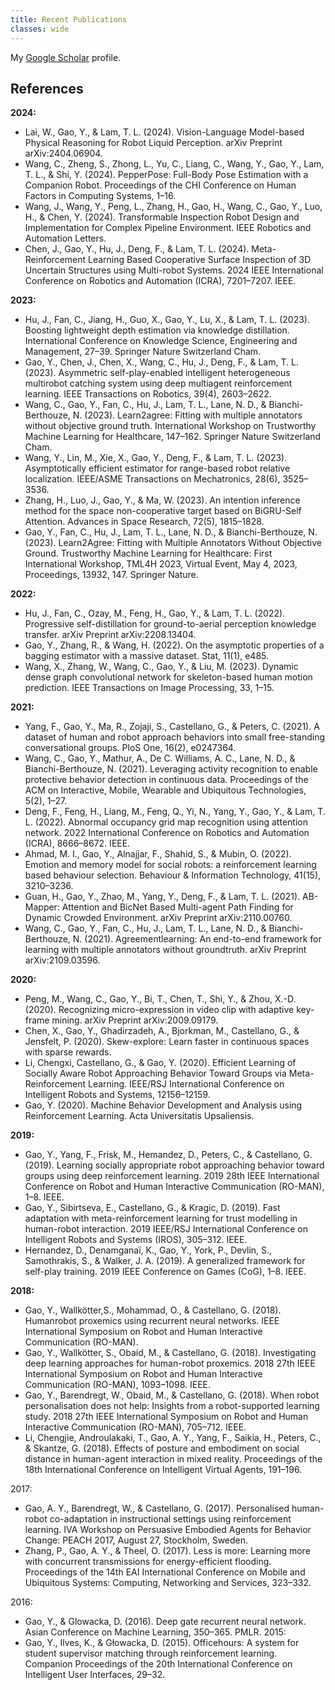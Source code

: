 ```yaml
---
title: Recent Publications
classes: wide
---
```

<style>
.iconDetails {
	clear: left;
	float:left; 
	width:20%;
    	height:20%;
	max-height:140px;
	max-width:140px; 
} 

.container {
    width:100%;
    height:24%;
    padding:1%;
	margin-bottom: 20px;
}
h4 {
    margin:0px;
}

.button {
    clear: left;
    background-color: #4CAF50; /* Green */
    border: none;
    color: white;
    padding: 4px 20px;
    text-align: center;
    text-decoration: none;
    display: inline-block;
    font-size: 12px;
    margin: 4px 2px;
    -webkit-transition-duration: 0.4s; /* Safari */
    transition-duration: 0.4s;
    cursor: pointer;
}

.green {
    background-color: white; 
    color: black; 
    border: 2px solid #4CAF50;
}

.green:hover {
    background-color: #4CAF50;
    color: white;
}

.blue {
    background-color: white; 
    color: black; 
    border: 2px solid #008CBA;
}

.blue:hover {
    background-color: #008CBA;
    color: white;
}

.red {
    background-color: white; 
    color: black; 
    border: 2px solid #f44336;
}

.red:hover {
    background-color: #f44336;
    color: white;
}

.gray {
    background-color: white;
    color: black;
    border: 2px solid #e7e7e7;
}

.gray:hover {background-color: #e7e7e7;}

.black {
    background-color: white;
    color: black;
    border: 2px solid #555555;
}

.black:hover {
    background-color: #555555;
    color: white;
}
</style>

<script>
function toggleAbstract(btn) {
    var x = btn.nextElementSibling.nextElementSibling;
    if (x.innerHTML === "") {
        x.innerHTML = x.getAttribute("text");
    } else {
        x.innerHTML = "";
    }
}
</script>


My [Google Scholar](https://scholar.google.se/citations?hl=en&user=HgOAYUAAAAAJ) profile.

## References

**2024:**

- Lai, W., Gao, Y., & Lam, T. L. (2024). Vision-Language Model-based Physical Reasoning for Robot Liquid Perception. arXiv Preprint arXiv:2404.06904.
- Wang, C., Zheng, S., Zhong, L., Yu, C., Liang, C., Wang, Y., Gao, Y., Lam, T. L., & Shi, Y. (2024). PepperPose: Full-Body Pose Estimation with a Companion Robot. Proceedings of the CHI Conference on Human Factors in Computing Systems, 1–16.
- Wang, J., Wang, Y., Peng, L., Zhang, H., Gao, H., Wang, C., Gao, Y., Luo, H., & Chen, Y. (2024). Transformable Inspection Robot Design and Implementation for Complex Pipeline Environment. IEEE Robotics and Automation Letters.
- Chen, J., Gao, Y., Hu, J., Deng, F., & Lam, T. L. (2024). Meta-Reinforcement Learning Based Cooperative Surface Inspection of 3D Uncertain Structures using Multi-robot Systems. 2024 IEEE International Conference on Robotics and Automation (ICRA), 7201–7207. IEEE.

**2023:**

- Hu, J., Fan, C., Jiang, H., Guo, X., Gao, Y., Lu, X., & Lam, T. L. (2023). Boosting lightweight depth estimation via knowledge distillation. International Conference on Knowledge Science, Engineering and Management, 27–39. Springer Nature Switzerland Cham.
- Gao, Y., Chen, J., Chen, X., Wang, C., Hu, J., Deng, F., & Lam, T. L. (2023). Asymmetric self-play-enabled intelligent heterogeneous multirobot catching system using deep multiagent reinforcement learning. IEEE Transactions on Robotics, 39(4), 2603–2622.
- Wang, C., Gao, Y., Fan, C., Hu, J., Lam, T. L., Lane, N. D., & Bianchi-Berthouze, N. (2023). Learn2agree: Fitting with multiple annotators without objective ground truth. International Workshop on Trustworthy Machine Learning for Healthcare, 147–162. Springer Nature Switzerland Cham.
- Wang, Y., Lin, M., Xie, X., Gao, Y., Deng, F., & Lam, T. L. (2023). Asymptotically efficient estimator for range-based robot relative localization. IEEE/ASME Transactions on Mechatronics, 28(6), 3525–3536.
- Zhang, H., Luo, J., Gao, Y., & Ma, W. (2023). An intention inference method for the space non-cooperative target based on BiGRU-Self Attention. Advances in Space Research, 72(5), 1815–1828.
- Gao, Y., Fan, C., Hu, J., Lam, T. L., Lane, N. D., & Bianchi-Berthouze, N. (2023). Learn2Agree: Fitting with Multiple Annotators Without Objective Ground. Trustworthy Machine Learning for Healthcare: First International Workshop, TML4H 2023, Virtual Event, May 4, 2023, Proceedings, 13932, 147. Springer Nature.

**2022:**

- Hu, J., Fan, C., Ozay, M., Feng, H., Gao, Y., & Lam, T. L. (2022). Progressive self-distillation for ground-to-aerial perception knowledge transfer. arXiv Preprint arXiv:2208.13404.
- Gao, Y., Zhang, R., & Wang, H. (2022). On the asymptotic properties of a bagging estimator with a massive dataset. Stat, 11(1), e485.
- Wang, X., Zhang, W., Wang, C., Gao, Y., & Liu, M. (2023). Dynamic dense graph convolutional network for skeleton-based human motion prediction. IEEE Transactions on Image Processing, 33, 1–15.

**2021:**

- Yang, F., Gao, Y., Ma, R., Zojaji, S., Castellano, G., & Peters, C. (2021). A dataset of human and robot approach behaviors into small free-standing conversational groups. PloS One, 16(2), e0247364.
- Wang, C., Gao, Y., Mathur, A., De C. Williams, A. C., Lane, N. D., & Bianchi-Berthouze, N. (2021). Leveraging activity recognition to enable protective behavior detection in continuous data. Proceedings of the ACM on Interactive, Mobile, Wearable and Ubiquitous Technologies, 5(2), 1–27.
- Deng, F., Feng, H., Liang, M., Feng, Q., Yi, N., Yang, Y., Gao, Y., & Lam, T. L. (2022). Abnormal occupancy grid map recognition using attention network. 2022 International Conference on Robotics and Automation (ICRA), 8666–8672. IEEE.
- Ahmad, M. I., Gao, Y., Alnajjar, F., Shahid, S., & Mubin, O. (2022). Emotion and memory model for social robots: a reinforcement learning based behaviour selection. Behaviour & Information Technology, 41(15), 3210–3236.
- Guan, H., Gao, Y., Zhao, M., Yang, Y., Deng, F., & Lam, T. L. (2021). AB-Mapper: Attention and BicNet Based Multi-agent Path Finding for Dynamic Crowded Environment. arXiv Preprint arXiv:2110.00760.
- Wang, C., Gao, Y., Fan, C., Hu, J., Lam, T. L., Lane, N. D., & Bianchi-Berthouze, N. (2021). Agreementlearning: An end-to-end framework for learning with multiple annotators without groundtruth. arXiv Preprint arXiv:2109.03596.

**2020:**

- Peng, M., Wang, C., Gao, Y., Bi, T., Chen, T., Shi, Y., & Zhou, X.-D. (2020). Recognizing micro-expression in video clip with adaptive key-frame mining. arXiv Preprint arXiv:2009.09179.
- Chen, X., Gao, Y., Ghadirzadeh, A., Bjorkman, M., Castellano, G., & Jensfelt, P. (2020). Skew-explore: Learn faster in continuous spaces with sparse rewards.
- Li, Chengxi, Castellano, G., & Gao, Y. (2020). Efficient Learning of Socially Aware Robot Approaching Behavior Toward Groups via Meta-Reinforcement Learning. IEEE/RSJ International Conference on Intelligent Robots and Systems, 12156–12159.
- Gao, Y. (2020). Machine Behavior Development and Analysis using Reinforcement Learning. Acta Universitatis Upsaliensis.

**2019:**

- Gao, Y., Yang, F., Frisk, M., Hemandez, D., Peters, C., & Castellano, G. (2019). Learning socially appropriate robot approaching behavior toward groups using deep reinforcement learning. 2019 28th IEEE International Conference on Robot and Human Interactive Communication (RO-MAN), 1–8. IEEE.
- Gao, Y., Sibirtseva, E., Castellano, G., & Kragic, D. (2019). Fast adaptation with meta-reinforcement learning for trust modelling in human-robot interaction. 2019 IEEE/RSJ International Conference on Intelligent Robots and Systems (IROS), 305–312. IEEE.
- Hernandez, D., Denamganaï, K., Gao, Y., York, P., Devlin, S., Samothrakis, S., & Walker, J. A. (2019). A generalized framework for self-play training. 2019 IEEE Conference on Games (CoG), 1–8. IEEE.

**2018:**

- Gao, Y., Wallkötter,S., Mohammad, O., & Castellano, G. (2018). Humanrobot proxemics using recurrent neural networks. IEEE International Symposium on Robot and Human Interactive Communication (RO-MAN).
- Gao, Y., Wallkötter, S., Obaid, M., & Castellano, G. (2018). Investigating deep learning approaches for human-robot proxemics. 2018 27th IEEE International Symposium on Robot and Human Interactive Communication (RO-MAN), 1093–1098. IEEE.
- Gao, Y., Barendregt, W., Obaid, M., & Castellano, G. (2018). When robot personalisation does not help: Insights from a robot-supported learning study. 2018 27th IEEE International Symposium on Robot and Human Interactive Communication (RO-MAN), 705–712. IEEE.
- Li, Chengjie, Androulakaki, T., Gao, A. Y., Yang, F., Saikia, H., Peters, C., & Skantze, G. (2018). Effects of posture and embodiment on social distance in human-agent interaction in mixed reality. Proceedings of the 18th International Conference on Intelligent Virtual Agents, 191–196.

2017:
- Gao, A. Y., Barendregt, W., & Castellano, G. (2017). Personalised human-robot co-adaptation in instructional settings using reinforcement learning. IVA Workshop on Persuasive Embodied Agents for Behavior Change: PEACH 2017, August 27, Stockholm, Sweden.
- Zhang, P., Gao, A. Y., & Theel, O. (2017). Less is more: Learning more with concurrent transmissions for energy-efficient flooding. Proceedings of the 14th EAI International Conference on Mobile and Ubiquitous Systems: Computing, Networking and Services, 323–332.

2016:
- Gao, Y., & Glowacka, D. (2016). Deep gate recurrent neural network. Asian Conference on Machine Learning, 350–365. PMLR.
2015:
- Gao, Y., Ilves, K., & Głowacka, D. (2015). Officehours: A system for student supervisor matching through reinforcement learning. Companion Proceedings of the 20th International Conference on Intelligent User Interfaces, 29–32.
<!--
<div class='container'>
    <div>
		<img src='papers/social_behavior_learning.gif' class='iconDetails'>
    </div>  
    <div style='margin-left:25%;'>
    <h4>Social Behavior Learning with Realistic Reward Shaping</h4>
    <div style="font-size:.8em"> Yuan Gao, Fangkai Yang, Martin Frisk, Daniel Hernandez, Christopher Peters and Ginevra Castellano</div>
	<h6></h6>
	<button class="button black" onclick="window.open('https://github.com/usr-lab/PepperSocial')" type="button">GitHub</button><button id="abstract_btn" class="button black" onclick="toggleAbstract(this);" type="button">Abstract</button><button class="button black" onclick="window.open('https://arxiv.org/pdf/1810.06979')" type="button">Download</button>
	<div id="abstract" text="Deep reinforcement learning has been widely applied in the field of robotics recently to study tasks like locomotion and grasping, but applying it to social robotics remains a challenge. In this paper, we present a deep learning scheme that acquires a prior model of robot behavior in a simulator as a first phase to be further refined through learning from subsequent real-world interactions involving physical robots. The scheme, which we refer to as Staged Social Behavior Learning (SSBL), considers different stages of learning in social scenarios. Based on this scheme, we implement robot approaching behaviors towards a small group generated from F-formation and evaluate the performance of different configurations using objective and subjective measures. We found that our model generates more socially-considerate behavior compared to a state-of-the-art model, i.e. social force model. We also suggest that SSBL could be applied to a wide class of social robotics applications."></div>
	<div style="float:right;font-size:.6em">arXiv, 2018</div>
    </div>
</div>


<div class='container'>
    <div>
		<img src='papers/effect_posture.jpg' class='iconDetails'>
    </div>  
    <div style='margin-left:25%;'>
    <h4>Effects of Posture and Embodiment on Social Distance in Human-Agent Interaction in Mixed Reality</h4>
    <div style="font-size:.8em"> Chengjie Li, Theofronia Androulakaki, Yuan Gao, Fangkai Yang, Himangshu Saikia, Christopher Peters and Gabriel Skantze</div>
	<h6></h6>
	<button id="abstract_btn" class="button black" onclick="toggleAbstract(this);" type="button">Abstract</button>
	<button class="button black" onclick="alert('Sorry, this paper is not publically available yet.')" type="button">Download</button>
	<div id="abstract" text="Mixed reality offers new potentials for social interaction experiences with virtual agents. In addition, it can be used to experiment with the design of physical robots. However, while previous studies have investigated comfortable social distances between humans and artificial agents in real and virtual environments, there is little data with regards to mixed reality environments. In this paper, we conducted an experiment in which participants were asked to walk up to an agent to ask a question, in order to investigate the social distances maintained, as well as the subject's experience of the interaction. We manipulated both the embodiment of the agent (robot vs. human and virtual vs. physical) as well as closed vs. open posture of the agent. The virtual agent was displayed using a mixed reality headset. Our experiment involved 35 participants in a within-subject design. We show that, in the context of social interactions, mixed reality fares well against physical environments, and robots fare well against humans, barring a few technical challenges."></div>
	<div style="float:right;font-size:.6em">Intelligent Virtual Agents, October 2018</div>
    </div>
</div>

<div class='container'>
    <div>
		<img src='papers/deep_proximics.jpg' class='iconDetails'>
    </div>  
    <div style='margin-left:25%;'>
    <h4>Human-Robot Proxemics using Recurrent Neural Networks</h4>
    <div style="font-size:.8em"> Yuan Gao, Sebastian Wallkötter, Mohammad Obaid and Ginevra Castellano</div>
	<h6></h6>
	<button id="abstract_btn" class="button black" onclick="toggleAbstract(this);" type="button">Abstract</button><button class="button black" onclick="window.open('papers/investigate-deep-learning-proximics.pdf')" type="button">Download</button>
	<div id="abstract" text="In this paper, we investigate the applicability of deep learning methods to adapt and predict comfortable human-robot proxemics. Proposing a network architecture, we experiment with three different layer configurations, obtaining three different end-to-end trainable models. Using these, we compare their predictive performances on data obtained during a human-robot interaction study. We find that our long short-term memory based model outperforms a gated recurrent unit based model and a feed-forward model. Further, we demonstrate how the created model can be exploited to create customized comfort zones that can help create a personalized experience for individual users. "></div>
    <div style="float:right;font-size:.6em">RO-MAN, 2018</div>
    </div>
</div>

<div class='container'>
    <div>
		<img src='papers/when_help.jpg' class='iconDetails'>
    </div>  
    <div style='margin-left:25%;'>
    <h4>When robot personalisation does not help: Insights from a robot-supported learning study </h4>
    <div style="font-size:.8em"> Yuan Gao, Wolmet Barendregt, Mohammad Obaid and Ginevra Castellano,</div>
    <h6></h6>
	<button id="abstract_btn" class="button black" onclick="toggleAbstract(this);" type="button">Abstract</button><button class="button black" onclick="window.open('papers/when-robot-does-not-help.pdf')" type="button">Download</button>
	<div id="abstract" text="In the domain of robotic tutors, personalised tutoring has started to receive scientists' attention, but is still relatively underexplored. Previous work using reinforcement learning (RL) has addressed personalised tutoring from the perspective of affective policy learning. However, little is known about the effects of robot behaviour personalisation on user's task performance. Moreover, it is also unclear if and when personalisation may be more beneficial than a robot that adapts to its users and the context of the interaction without personalising its behaviour. In this paper we build on previous work on affective policy learning that used RL to learn what robot's supportive behaviours are preferred by users in an educational scenario. We build a RL framework for personalisation that allows a robot to select verbal supportive behaviours to maximise the user's task progress and positive reactions in a learning scenario where a Pepper robot acts as a tutor and helps people to learn how to solve grid-based logic puzzles. 
A between-subjects design user study showed that participants were more efficient at solving logic puzzles and preferred a robot that exhibits more varied behaviours compared with a robot that personalises its behaviour by converging on a specific one over time. We discuss insights on negative effects of personalisation and report lessons learned together with design implications for personalised robots."></div>
    <div style="float:right;font-size:.6em">RO-MAN, 2018</div>
    </div>
</div>
-->
<br style/>
